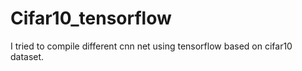 # Cifar10_tensorflow
I tried to compile different cnn net using tensorflow based on cifar10 dataset.
